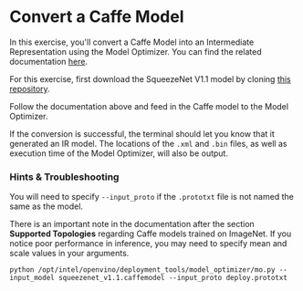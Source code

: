 ﻿# Convert a Caffe Model

In this exercise, you'll convert a Caffe Model into an Intermediate Representation using the 
Model Optimizer. You can find the related documentation [here](https://docs.openvinotoolkit.org/2018_R5/_docs_MO_DG_prepare_model_convert_model_Convert_Model_From_Caffe.html).

For this exercise, first download the SqueezeNet V1.1 model by cloning [this repository](https://github.com/DeepScale/SqueezeNet). 

Follow the documentation above and feed in the Caffe model to the Model Optimizer.

If the conversion is successful, the terminal should let you know that it generated an IR model.
The locations of the `.xml` and `.bin` files, as well as execution time of the Model Optimizer,
will also be output.

### Hints & Troubleshooting

You will need to specify `--input_proto` if the `.prototxt` file is not named the same as the model.

There is an important note in the documentation after the section **Supported Topologies** 
regarding Caffe models trained on ImageNet. If you notice poor performance in inference, you
may need to specify mean and scale values in your arguments.

```
python /opt/intel/openvino/deployment_tools/model_optimizer/mo.py --input_model squeezenet_v1.1.caffemodel --input_proto deploy.prototxt
```